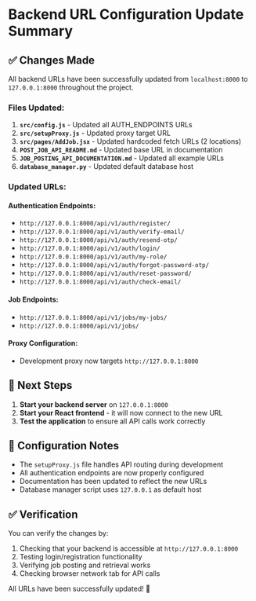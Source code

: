 # Backend URL Configuration Update Summary

## ✅ Changes Made

All backend URLs have been successfully updated from `localhost:8000` to `127.0.0.1:8000` throughout the project.

### Files Updated:

1. **`src/config.js`** - Updated all AUTH_ENDPOINTS URLs
2. **`src/setupProxy.js`** - Updated proxy target URL
3. **`src/pages/AddJob.jsx`** - Updated hardcoded fetch URLs (2 locations)
4. **`POST_JOB_API_README.md`** - Updated base URL in documentation
5. **`JOB_POSTING_API_DOCUMENTATION.md`** - Updated all example URLs
6. **`database_manager.py`** - Updated default database host

### Updated URLs:

#### Authentication Endpoints:
- `http://127.0.0.1:8000/api/v1/auth/register/`
- `http://127.0.0.1:8000/api/v1/auth/verify-email/`
- `http://127.0.0.1:8000/api/v1/auth/resend-otp/`
- `http://127.0.0.1:8000/api/v1/auth/login/`
- `http://127.0.0.1:8000/api/v1/auth/my-role/`
- `http://127.0.0.1:8000/api/v1/auth/forgot-password-otp/`
- `http://127.0.0.1:8000/api/v1/auth/reset-password/`
- `http://127.0.0.1:8000/api/v1/auth/check-email/`

#### Job Endpoints:
- `http://127.0.0.1:8000/api/v1/jobs/my-jobs/`
- `http://127.0.0.1:8000/api/v1/jobs/`

#### Proxy Configuration:
- Development proxy now targets `http://127.0.0.1:8000`

## 🚀 Next Steps

1. **Start your backend server** on `127.0.0.1:8000`
2. **Start your React frontend** - it will now connect to the new URL
3. **Test the application** to ensure all API calls work correctly

## 🔧 Configuration Notes

- The `setupProxy.js` file handles API routing during development
- All authentication endpoints are now properly configured
- Documentation has been updated to reflect the new URLs
- Database manager script uses `127.0.0.1` as default host

## ✅ Verification

You can verify the changes by:
1. Checking that your backend is accessible at `http://127.0.0.1:8000`
2. Testing login/registration functionality
3. Verifying job posting and retrieval works
4. Checking browser network tab for API calls

All URLs have been successfully updated! 🎯


